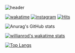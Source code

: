 ![header](https://capsule-render.vercel.app/api?type=waving&color=auto&height=300&section=header&text=Newrecord%20DolJobs&fontSize=90&fontColor=ffffff)

[![wakatime](https://wakatime.com/badge/user/40e635f7-71cd-4f9f-8520-8941626d2fac.svg)](https://wakatime.com/@40e635f7-71cd-4f9f-8520-8941626d2fac)
[![instagram](https://img.shields.io/badge/instagram-%40newrecord-red)](https://www.instagram.com/newrecord/)
[![Hits](https://hits.seeyoufarm.com/api/count/incr/badge.svg?url=https%3A%2F%2Fgithub.com%2Fnewrecord82&count_bg=%2379C83D&title_bg=%23555555&icon=postwoman.svg&icon_color=%23E7E7E7&title=hits&edge_flat=false)](https://hits.seeyoufarm.com)

![Anurag's GitHub stats](https://github-readme-stats.vercel.app/api?username=newrecord82&show_icons=true&theme=dracula&count_private=true)

[![willianrod's wakatime stats](https://github-readme-stats.vercel.app/api/wakatime?username=@DOL_JOBS&layout=compact)](https://github.com/anuraghazra/github-readme-stats)

[![Top Langs](https://github-readme-stats.vercel.app/api/top-langs/?username=newrecord82)](https://github.com/anuraghazra/github-readme-stats)



